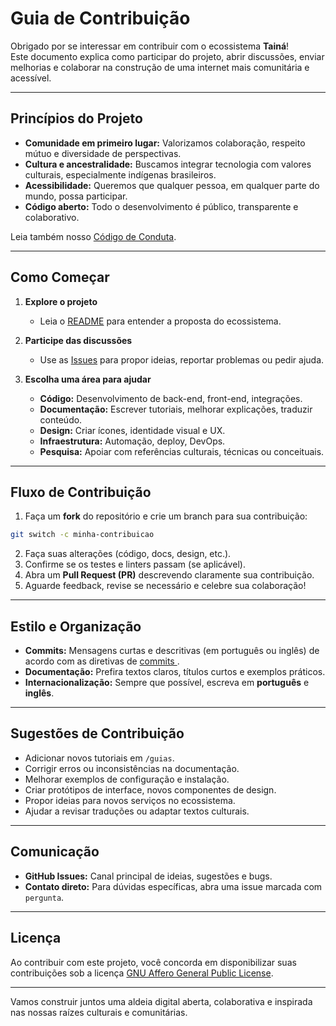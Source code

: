 # Guia de Contribuição

Obrigado por se interessar em contribuir com o ecossistema **Tainá**!  
Este documento explica como participar do projeto, abrir discussões, enviar melhorias e colaborar na construção de uma internet mais comunitária e acessível.

---

## Princípios do Projeto

- **Comunidade em primeiro lugar:** Valorizamos colaboração, respeito mútuo e diversidade de perspectivas.
- **Cultura e ancestralidade:** Buscamos integrar tecnologia com valores culturais, especialmente indígenas brasileiros.
- **Acessibilidade:** Queremos que qualquer pessoa, em qualquer parte do mundo, possa participar.
- **Código aberto:** Todo o desenvolvimento é público, transparente e colaborativo.

Leia também nosso [Código de Conduta](CODE_OF_CONDUCT.md).

---

## Como Começar

1. **Explore o projeto**
   - Leia o [README](README.md) para entender a proposta do ecossistema.

2. **Participe das discussões**
   - Use as [Issues](https://github.com/taina-labs/tekoa/issues) para propor ideias, reportar problemas ou pedir ajuda.

3. **Escolha uma área para ajudar**
   - **Código:** Desenvolvimento de back-end, front-end, integrações.
   - **Documentação:** Escrever tutoriais, melhorar explicações, traduzir conteúdo.
   - **Design:** Criar ícones, identidade visual e UX.
   - **Infraestrutura:** Automação, deploy, DevOps.
   - **Pesquisa:** Apoiar com referências culturais, técnicas ou conceituais.

---

## Fluxo de Contribuição

1. Faça um **fork** do repositório e crie um branch para sua contribuição:

```bash
git switch -c minha-contribuicao
```

2. Faça suas alterações (código, docs, design, etc.).
3. Confirme se os testes e linters passam (se aplicável).
4. Abra um **Pull Request (PR)** descrevendo claramente sua contribuição.
5. Aguarde feedback, revise se necessário e celebre sua colaboração!

---

## Estilo e Organização

- **Commits:** Mensagens curtas e descritivas (em português ou inglês) de acordo com as diretivas de [commits ](https://www.conventionalcommits.org/en/v1.0.0/).
- **Documentação:** Prefira textos claros, títulos curtos e exemplos práticos.
- **Internacionalização:** Sempre que possível, escreva em **português** e **inglês**.

---

## Sugestões de Contribuição

- Adicionar novos tutoriais em `/guias`.
- Corrigir erros ou inconsistências na documentação.
- Melhorar exemplos de configuração e instalação.
- Criar protótipos de interface, novos componentes de design.
- Propor ideias para novos serviços no ecossistema.
- Ajudar a revisar traduções ou adaptar textos culturais.

---

## Comunicação

- **GitHub Issues:** Canal principal de ideias, sugestões e bugs.
- **Contato direto:** Para dúvidas específicas, abra uma issue marcada com `pergunta`.

---

## Licença

Ao contribuir com este projeto, você concorda em disponibilizar suas contribuições sob a licença [GNU Affero General Public License](LICENSE).

---

Vamos construir juntos uma aldeia digital aberta, colaborativa e inspirada nas nossas raízes culturais e comunitárias.
